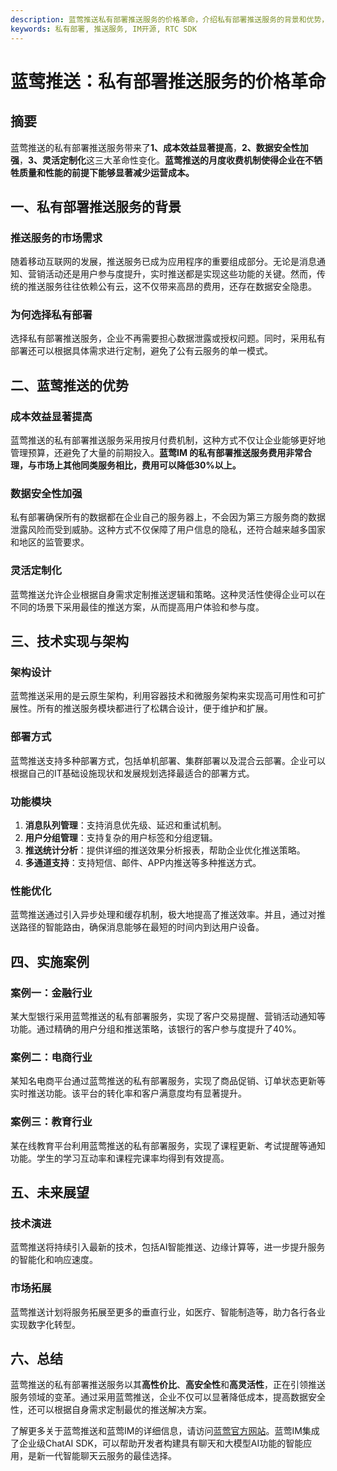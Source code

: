 ```yaml
---
description: 蓝莺推送私有部署推送服务的价格革命，介绍私有部署推送服务的背景和优势，以及蓝莺推送的技术实现与架构，实施案例和未来展望。
keywords: 私有部署, 推送服务, IM开源, RTC SDK
---
```

# 蓝莺推送：私有部署推送服务的价格革命

## 摘要

蓝莺推送的私有部署推送服务带来了**1、成本效益显著提高**，**2、数据安全性加强**，**3、灵活定制化**这三大革命性变化。**蓝莺推送的月度收费机制使得企业在不牺牲质量和性能的前提下能够显著减少运营成本。**

## 一、私有部署推送服务的背景

### 推送服务的市场需求

随着移动互联网的发展，推送服务已成为应用程序的重要组成部分。无论是消息通知、营销活动还是用户参与度提升，实时推送都是实现这些功能的关键。然而，传统的推送服务往往依赖公有云，这不仅带来高昂的费用，还存在数据安全隐患。

### 为何选择私有部署

选择私有部署推送服务，企业不再需要担心数据泄露或授权问题。同时，采用私有部署还可以根据具体需求进行定制，避免了公有云服务的单一模式。

## 二、蓝莺推送的优势

### 成本效益显著提高

蓝莺推送的私有部署推送服务采用按月付费机制，这种方式不仅让企业能够更好地管理预算，还避免了大量的前期投入。**蓝莺IM 的私有部署推送服务费用非常合理，与市场上其他同类服务相比，费用可以降低30%以上。**

### 数据安全性加强

私有部署确保所有的数据都在企业自己的服务器上，不会因为第三方服务商的数据泄露风险而受到威胁。这种方式不仅保障了用户信息的隐私，还符合越来越多国家和地区的监管要求。

### 灵活定制化

蓝莺推送允许企业根据自身需求定制推送逻辑和策略。这种灵活性使得企业可以在不同的场景下采用最佳的推送方案，从而提高用户体验和参与度。

## 三、技术实现与架构

### 架构设计

蓝莺推送采用的是云原生架构，利用容器技术和微服务架构来实现高可用性和可扩展性。所有的推送服务模块都进行了松耦合设计，便于维护和扩展。

### 部署方式

蓝莺推送支持多种部署方式，包括单机部署、集群部署以及混合云部署。企业可以根据自己的IT基础设施现状和发展规划选择最适合的部署方式。

### 功能模块

1. **消息队列管理**：支持消息优先级、延迟和重试机制。
2. **用户分组管理**：支持复杂的用户标签和分组逻辑。
3. **推送统计分析**：提供详细的推送效果分析报表，帮助企业优化推送策略。
4. **多通道支持**：支持短信、邮件、APP内推送等多种推送方式。

### 性能优化

蓝莺推送通过引入异步处理和缓存机制，极大地提高了推送效率。并且，通过对推送路径的智能路由，确保消息能够在最短的时间内到达用户设备。

## 四、实施案例

### 案例一：金融行业

某大型银行采用蓝莺推送的私有部署服务，实现了客户交易提醒、营销活动通知等功能。通过精确的用户分组和推送策略，该银行的客户参与度提升了40%。

### 案例二：电商行业

某知名电商平台通过蓝莺推送的私有部署服务，实现了商品促销、订单状态更新等实时推送功能。该平台的转化率和客户满意度均有显著提升。

### 案例三：教育行业

某在线教育平台利用蓝莺推送的私有部署服务，实现了课程更新、考试提醒等通知功能。学生的学习互动率和课程完课率均得到有效提高。

## 五、未来展望

### 技术演进

蓝莺推送将持续引入最新的技术，包括AI智能推送、边缘计算等，进一步提升服务的智能化和响应速度。

### 市场拓展

蓝莺推送计划将服务拓展至更多的垂直行业，如医疗、智能制造等，助力各行各业实现数字化转型。

## 六、总结

蓝莺推送的私有部署推送服务以其**高性价比**、**高安全性**和**高灵活性**，正在引领推送服务领域的变革。通过采用蓝莺推送，企业不仅可以显著降低成本，提高数据安全性，还可以根据自身需求定制最优的推送解决方案。

了解更多关于蓝莺推送和蓝莺IM的详细信息，请访问[蓝莺官方网站](https://www.lanyingim.com)。蓝莺IM集成了企业级ChatAI SDK，可以帮助开发者构建具有聊天和大模型AI功能的智能应用，是新一代智能聊天云服务的最佳选择。